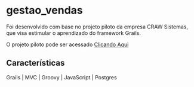 # gestao_vendas
Foi desenvolvido com base no projeto piloto da empresa CRAW Sistemas, que visa estimular o aprendizado do framework Grails.

O projeto piloto pode ser acessado [Clicando Aqui](https://github.com/crawsistemas/grails_start)

## Características
Grails | MVC | Groovy | JavaScript | Postgres
